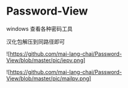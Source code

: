 # Password-View
windows 查看各种密码工具


汉化包解压到同路径即可


![https://github.com/mai-lang-chai/Password-View/blob/master/pic/iepv.png]

![https://github.com/mai-lang-chai/Password-View/blob/master/pic/mailpv.png]
